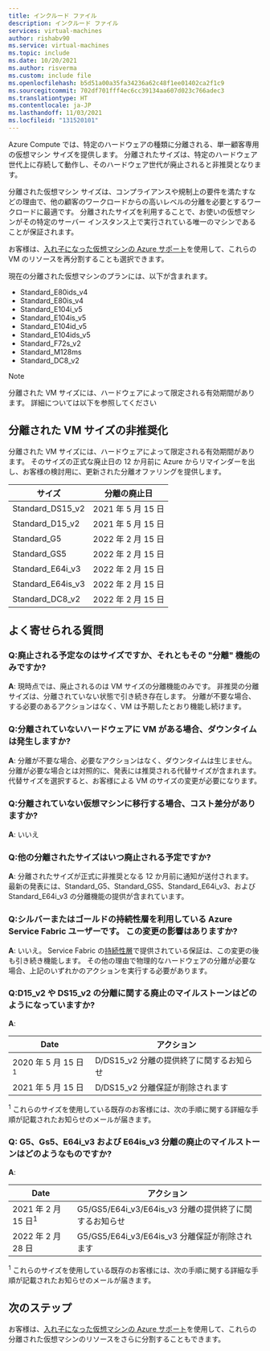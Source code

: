 ```yaml
---
title: インクルード ファイル
description: インクルード ファイル
services: virtual-machines
author: rishabv90
ms.service: virtual-machines
ms.topic: include
ms.date: 10/20/2021
ms.author: risverma
ms.custom: include file
ms.openlocfilehash: b5d51a00a35fa34236a62c48f1ee01402ca2f1c9
ms.sourcegitcommit: 702df701fff4ec6cc39134aa607d023c766adec3
ms.translationtype: HT
ms.contentlocale: ja-JP
ms.lasthandoff: 11/03/2021
ms.locfileid: "131520101"
---
```

Azure Compute では、特定のハードウェアの種類に分離される、単一顧客専用の仮想マシン サイズを提供します。 分離されたサイズは、特定のハードウェア世代上に存続して動作し、そのハードウェア世代が廃止されると非推奨となります。

分離された仮想マシン サイズは、コンプライアンスや規制上の要件を満たすなどの理由で、他の顧客のワークロードからの高いレベルの分離を必要とするワークロードに最適です。  分離されたサイズを利用することで、お使いの仮想マシンがその特定のサーバー インスタンス上で実行されている唯一のマシンであることが保証されます。 


お客様は、[入れ子になった仮想マシンの Azure サポート](https://azure.microsoft.com/blog/nested-virtualization-in-azure/)を使用して、これらの VM のリソースを再分割することも選択できます。

現在の分離された仮想マシンのプランには、以下が含まれます。
* Standard_E80ids_v4
* Standard_E80is_v4
* Standard_E104i_v5
* Standard_E104is_v5
* Standard_E104id_v5
* Standard_E104ids_v5
* Standard_F72s_v2
* Standard_M128ms
* Standard_DC8_v2


> [!NOTE]
> 分離された VM サイズには、ハードウェアによって限定される有効期間があります。 詳細については以下を参照してください

## <a name="deprecation-of-isolated-vm-sizes"></a>分離された VM サイズの非推奨化

分離された VM サイズには、ハードウェアによって限定される有効期間があります。 そのサイズの正式な廃止日の 12 か月前に Azure からリマインダーを出し、お客様の検討用に、更新された分離オファリングを提供します。

| サイズ | 分離の廃止日 | 
| --- | --- |
| Standard_DS15_v2  | 2021 年 5 月 15 日      |
| Standard_D15_v2   | 2021 年 5 月 15 日      |
| Standard_G5       | 2022 年 2 月 15 日 |
| Standard_GS5      | 2022 年 2 月 15 日 |
| Standard_E64i_v3  | 2022 年 2 月 15 日 |
| Standard_E64is_v3 | 2022 年 2 月 15 日 |
| Standard_DC8_v2   | 2022 年 2 月 15 日 |


## <a name="faq"></a>よく寄せられる質問
### <a name="q-is-the-size-going-to-get-retired-or-only-its-isolation-feature"></a>Q:廃止される予定なのはサイズですか、それともその "分離" 機能のみですか?
**A**: 現時点では、廃止されるのは VM サイズの分離機能のみです。 非推奨の分離サイズは、分離されていない状態で引き続き存在します。 分離が不要な場合、する必要のあるアクションはなく、VM は予期したとおり機能し続けます。

### <a name="q-is-there-a-downtime-when-my-vm-lands-on-a-non-isolated-hardware"></a>Q:分離されていないハードウェアに VM がある場合、ダウンタイムは発生しますか?
**A**: 分離が不要な場合、必要なアクションはなく、ダウンタイムは生じません。 分離が必要な場合とは対照的に、発表には推奨される代替サイズが含まれます。 代替サイズを選択すると、お客様による VM のサイズの変更が必要になります。  

### <a name="q-is-there-any-cost-delta-for-moving-to-a-non-isolated-virtual-machine"></a>Q:分離されていない仮想マシンに移行する場合、コスト差分がありますか?
**A**: いいえ

### <a name="q-when-are-the-other-isolated-sizes-going-to-retire"></a>Q:他の分離されたサイズはいつ廃止される予定ですか?
**A**: 分離されたサイズが正式に非推奨となる 12 か月前に通知が送付されます。 最新の発表には、Standard_G5、Standard_GS5、Standard_E64i_v3、および Standard_E64i_v3 の分離機能の提供が含まれています。  

### <a name="q-im-an-azure-service-fabric-customer-relying-on-the-silver-or-gold-durability-tiers-does-this-change-impact-me"></a>Q:シルバーまたはゴールドの持続性層を利用している Azure Service Fabric ユーザーです。 この変更の影響はありますか?
**A**: いいえ。 Service Fabric の[持続性層](../articles/service-fabric/service-fabric-cluster-capacity.md#durability-characteristics-of-the-cluster)で提供されている保証は、この変更の後も引き続き機能します。 その他の理由で物理的なハードウェアの分離が必要な場合、上記のいずれかのアクションを実行する必要があります。 
 
### <a name="q-what-are-the-milestones-for-d15_v2-or-ds15_v2-isolation-retirement"></a>Q:D15_v2 や DS15_v2 の分離に関する廃止のマイルストーンはどのようになっていますか? 
**A**: 
 
| Date | アクション |
|---|---| 
| 2020 年 5 月 15 日<sup>1</sup> | D/DS15_v2 分離の提供終了に関するお知らせ| 
| 2021 年 5 月 15 日 | D/DS15_v2 分離保証が削除されます| 

<sup>1</sup> これらのサイズを使用している既存のお客様には、次の手順に関する詳細な手順が記載されたお知らせのメールが届きます。  

### <a name="q-what-are-the-milestones-for-g5-gs5-e64i_v3-and-e64is_v3-isolation-retirement"></a>Q: G5、Gs5、E64i_v3 および E64is_v3 分離の廃止のマイルストーンはどのようなものですか? 
**A**: 
 
| Date | アクション |
|---|---|
| 2021 年 2 月 15 日<sup>1</sup> | G5/GS5/E64i_v3/E64is_v3 分離の提供終了に関するお知らせ |
| 2022 年 2 月 28 日 | G5/GS5/E64i_v3/E64is_v3 分離保証が削除されます |

<sup>1</sup> これらのサイズを使用している既存のお客様には、次の手順に関する詳細な手順が記載されたお知らせのメールが届きます。  

## <a name="next-steps"></a>次のステップ

お客様は、[入れ子になった仮想マシンの Azure サポート](https://azure.microsoft.com/blog/nested-virtualization-in-azure/)を使用して、これらの分離された仮想マシンのリソースをさらに分割することもできます。
